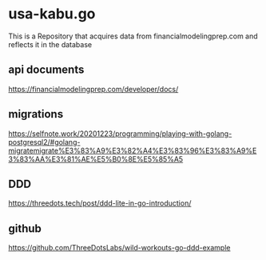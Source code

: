 # usa-kabu.go

This is a Repository that acquires data from financialmodelingprep.com and reflects it in the database

##  api documents
https://financialmodelingprep.com/developer/docs/

##  migrations
https://selfnote.work/20201223/programming/playing-with-golang-postgresql2/#golang-migratemigrate%E3%83%A9%E3%82%A4%E3%83%96%E3%83%A9%E3%83%AA%E3%81%AE%E5%B0%8E%E5%85%A5

##  DDD
https://threedots.tech/post/ddd-lite-in-go-introduction/

##  github
https://github.com/ThreeDotsLabs/wild-workouts-go-ddd-example
